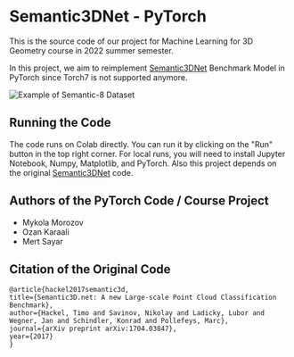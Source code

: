 
# Semantic3DNet - PyTorch

This is the source code of our project for Machine Learning for 3D Geometry course in 2022 summer semester.

In this project, we aim to reimplement [Semantic3DNet](https://github.com/nsavinov/semantic3dnet) Benchmark Model in PyTorch since Torch7 is not supported anymore.

![Example of Semantic-8 Dataset](http://www.semantic3d.net/img/full_resolution/semantic-8-sg27_9.jpg)

## Running the Code

The code runs on Colab directly. You can run it by clicking on the "Run" button in the top right corner. For local runs, you will need to install Jupyter Notebook, Numpy, Matplotlib, and PyTorch. Also this project depends on the original [Semantic3DNet](https://github.com/nsavinov/semantic3dnet) code.

## Authors of the PyTorch Code / Course Project

- Mykola Morozov
- Ozan Karaali
- Mert Sayar

## Citation of the Original Code
```
@article{hackel2017semantic3d,
title={Semantic3D.net: A new Large-scale Point Cloud Classification Benchmark},
author={Hackel, Timo and Savinov, Nikolay and Ladicky, Lubor and Wegner, Jan and Schindler, Konrad and Pollefeys, Marc},
journal={arXiv preprint arXiv:1704.03847},
year={2017}
}
```
